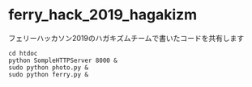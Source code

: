 # ferry_hack_2019_hagakizm
フェリーハッカソン2019のハガキズムチームで書いたコードを共有します

```
cd htdoc
python SompleHTTPServer 8000 &
sudo python photo.py &
sudo python ferry.py &
```
